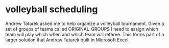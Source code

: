 # volleyball scheduling

Andrew Tatarek asked me to help organize a volleyball tournament. Given a set of groups of teams called ORIGINAL_GROUPS I need to assign which team will play which when and which team will referee. This forms part of a larger solution that Andrew Tatarek built in Microsoft Excel.
